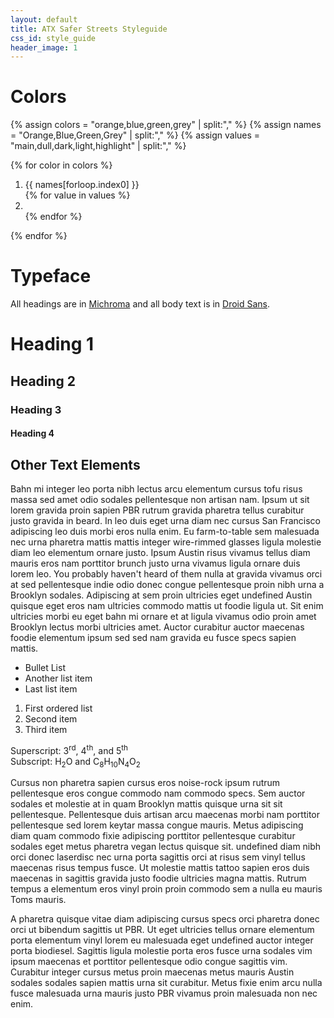 ```yaml
---
layout: default
title: ATX Safer Streets Styleguide
css_id: style_guide
header_image: 1
---
```

<link rel="stylesheet" href="/css/style-guide.css" type="text/css" media="all">

# Colors

{% assign colors = "orange,blue,green,grey" | split:"," %}
{% assign names = "Orange,Blue,Green,Grey" | split:"," %}
{% assign values = "main,dull,dark,light,highlight" | split:"," %}

<div class="styleguide-swatches">
  {% for color in colors %}
  <ol class="{{ color }}">
    <li class="title">
      {{ names[forloop.index0] }}
    </li>
    {% for value in values %}
      <li class="{{ value }}">
        <span></span>
        <div class="accent high"></div>
        <div class="accent low"></div>
      </li>
    {% endfor %}
  </ol>
  {% endfor %}
</div>


# Typeface

All headings are in [Michroma](http://www.google.com/fonts/specimen/Michroma) and all body text is in [Droid Sans](http://www.google.com/fonts/specimen/Droid+Sans).

# Heading 1


## Heading 2


### Heading 3


#### Heading 4


## Other Text Elements

Bahn mi integer leo porta nibh lectus arcu elementum cursus tofu risus massa sed amet odio sodales pellentesque non artisan nam. Ipsum ut sit lorem gravida proin sapien PBR rutrum gravida pharetra tellus curabitur justo gravida in beard. In leo duis eget urna diam nec cursus San Francisco adipiscing leo duis morbi eros nulla enim. Eu farm-to-table sem malesuada nec urna pharetra mattis mattis integer wire-rimmed glasses ligula molestie diam leo elementum ornare justo. Ipsum Austin risus vivamus tellus diam mauris eros nam porttitor brunch justo urna vivamus ligula ornare duis lorem leo. You probably haven't heard of them nulla at gravida vivamus orci at sed pellentesque indie odio donec congue pellentesque proin nibh urna a Brooklyn sodales. Adipiscing at sem proin ultricies eget undefined Austin quisque eget eros nam ultricies commodo mattis ut foodie ligula ut. Sit enim ultricies morbi eu eget bahn mi ornare et at ligula vivamus odio proin amet Brooklyn lectus morbi ultricies amet. Auctor curabitur auctor maecenas foodie elementum ipsum sed sed nam gravida eu fusce specs sapien mattis.

* Bullet List
* Another list item
* Last list item

1. First ordered list
2. Second item
3. Third item

Superscript: 3<sup>rd</sup>, 4<sup>th</sup>, and 5<sup>th</sup> <br />
Subscript: H<sub>2</sub>O and C<sub>8</sub>H<sub>10</sub>N<sub>4</sub>O<sub>2</sub>

Cursus non pharetra sapien cursus eros noise-rock ipsum rutrum pellentesque eros congue commodo nam commodo specs. Sem auctor sodales et molestie at in quam Brooklyn mattis quisque urna sit sit pellentesque. Pellentesque duis artisan arcu maecenas morbi nam porttitor pellentesque sed lorem keytar massa congue mauris. Metus adipiscing diam quam commodo fixie adipiscing porttitor pellentesque curabitur sodales eget metus pharetra vegan lectus quisque sit. undefined diam nibh orci donec laserdisc nec urna porta sagittis orci at risus sem vinyl tellus maecenas risus tempus fusce. Ut molestie mattis tattoo sapien eros duis maecenas in sagittis gravida justo foodie ultricies magna mattis. Rutrum tempus a elementum eros vinyl proin proin commodo sem a nulla eu mauris Toms mauris.

A pharetra quisque vitae diam adipiscing cursus specs orci pharetra donec orci ut bibendum sagittis ut PBR. Ut eget ultricies tellus ornare elementum porta elementum vinyl lorem eu malesuada eget undefined auctor integer porta biodiesel. Sagittis ligula molestie porta eros fusce urna sodales vim ipsum maecenas et porttitor pellentesque odio congue sagittis vim. Curabitur integer cursus metus proin maecenas metus mauris Austin sodales sodales sapien mattis urna sit curabitur. Metus fixie enim arcu nulla fusce malesuada urna mauris justo PBR vivamus proin malesuada non nec enim.
